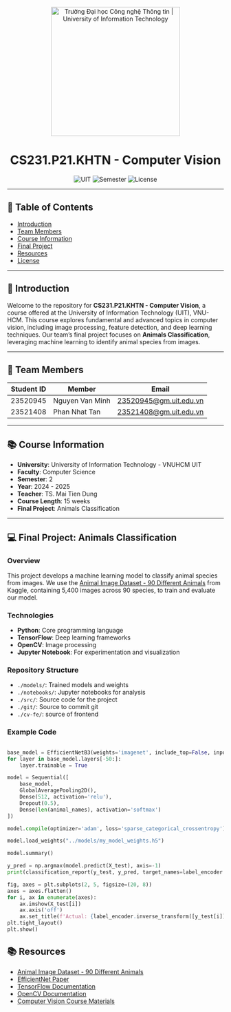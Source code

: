 <p align="center">
  <a href="https://www.uit.edu.vn/" title="Trường Đại học Công nghệ Thông tin" style="border: none;">
    <img src="https://i.imgur.com/WmMnSRt.png" alt="Trường Đại học Công nghệ Thông tin | University of Information Technology" width="300">
  </a>
</p>

<h1 align="center">CS231.P21.KHTN - Computer Vision</h1>

<p align="center">
  <img src="https://img.shields.io/badge/University-UIT-blueviolet" alt="UIT">
  <img src="https://img.shields.io/badge/Semester-2%202024--2025-green" alt="Semester">
  <img src="https://img.shields.io/badge/License-MIT-yellow" alt="License">
</p>

---

## 📖 Table of Contents
- [Introduction](#introduction)
- [Team Members](#team-members)
- [Course Information](#course-information)
- [Final Project](#final-project)
- [Resources](#resources)
- [License](#license)

---

## 🌟 Introduction
Welcome to the repository for **CS231.P21.KHTN - Computer Vision**, a course offered at the University of Information Technology (UIT), VNU-HCM. This course explores fundamental and advanced topics in computer vision, including image processing, feature detection, and deep learning techniques. Our team’s final project focuses on **Animals Classification**, leveraging machine learning to identify animal species from images.

---

## 👥 Team Members
| **Student ID** | **Member**          | **Email**                    |
|----------------|---------------------|------------------------------|
| 23520945       | Nguyen Van Minh     | 23520945@gm.uit.edu.vn       |
| 23521408       | Phan Nhat Tan       | 23521408@gm.uit.edu.vn       |

---

## 📚 Course Information
- **University**: University of Information Technology - VNUHCM UIT
- **Faculty**: Computer Science
- **Semester**: 2
- **Year**: 2024 - 2025
- **Teacher**: TS. Mai Tien Dung
- **Course Length**: 15 weeks
- **Final Project**: Animals Classification

---

## 💻 Final Project: Animals Classification
### Overview
This project develops a machine learning model to classify animal species from images. We use the [Animal Image Dataset - 90 Different Animals](https://www.kaggle.com/datasets/iamsouravbanerjee/animal-image-dataset-90-different-animals/data) from Kaggle, containing 5,400 images across 90 species, to train and evaluate our model.
### Technologies
- **Python**: Core programming language
- **TensorFlow**: Deep learning frameworks
- **OpenCV**: Image processing
- **Jupyter Notebook**: For experimentation and visualization

### Repository Structure
- `./models/`: Trained models and weights
- `./notebooks/`: Jupyter notebooks for analysis
- `./src/`: Source code for the project
- `./git/`: Source to commit git
- `./cv-fe/`: source of frontend 
### Example Code
```python

base_model = EfficientNetB3(weights='imagenet', include_top=False, input_shape=(224, 224, 3))
for layer in base_model.layers[-50:]:
    layer.trainable = True

model = Sequential([
    base_model,
    GlobalAveragePooling2D(),
    Dense(512, activation='relu'),
    Dropout(0.5),
    Dense(len(animal_names), activation='softmax')
])

model.compile(optimizer='adam', loss='sparse_categorical_crossentropy')

model.load_weights("../models/my_model_weights.h5")

model.summary()

y_pred = np.argmax(model.predict(X_test), axis=-1)
print(classification_report(y_test, y_pred, target_names=label_encoder.classes_))

fig, axes = plt.subplots(2, 5, figsize=(20, 8))
axes = axes.flatten()
for i, ax in enumerate(axes):
    ax.imshow(X_test[i])
    ax.axis('off')
    ax.set_title(f'Actual: {label_encoder.inverse_transform([y_test[i]])[0]}\nPredicted: {label_encoder.inverse_transform([y_pred[i]])[0]}')
plt.tight_layout()
plt.show()

```

## 📚 Resources
- [Animal Image Dataset - 90 Different Animals](https://www.kaggle.com/datasets/iamsouravbanerjee/animal-image-dataset-90-different-animals/data)
- [EfficientNet Paper](https://arxiv.org/abs/1905.11946)
- [TensorFlow Documentation](https://www.tensorflow.org/api_docs)
- [OpenCV Documentation](https://docs.opencv.org/)
- [Computer Vision Course Materials](https://site.uit.edu.vn)